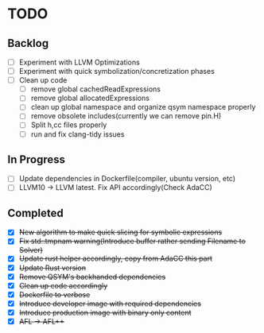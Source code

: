 # TODO

## Backlog

- [ ] Experiment with LLVM Optimizations
- [ ] Experiment with quick symbolization/concretization phases
- [ ] Clean up code
    - [ ] remove global cachedReadExpressions
    - [ ] remove global allocatedExpressions
    - [ ] clean up global namespace and organize qsym namespace properly
    - [ ] remove obsolete includes(currently we can remove pin.H)
    - [ ] Split h,cc files properly
    - [ ] run and fix clang-tidy issues

## In Progress

- [ ] Update dependencies in Dockerfile(compiler, 
ubuntu version, etc)
- [ ] LLVM10 -> LLVM latest. Fix API accordingly(Check AdaCC)

## Completed

- [X] ~~New algorithm to make quick slicing for symbolic expressions~~
- [X] ~~Fix std::tmpnam warning(Introduce buffer rather sending Filename to Solver)~~
- [X] ~~Update rust helper accordingly, copy from AdaCC this part~~
- [x] ~~Update Rust version~~
- [x] ~~Remove QSYM's backhanded dependencies~~
- [x] ~~Clean up code accordingly~~
- [x] ~~Dockerfile to verbose~~
- [x] ~~Introduce developer image with required dependencies~~
- [x] ~~Introduce production image with binary only content~~
- [X] ~~AFL -> AFL++~~